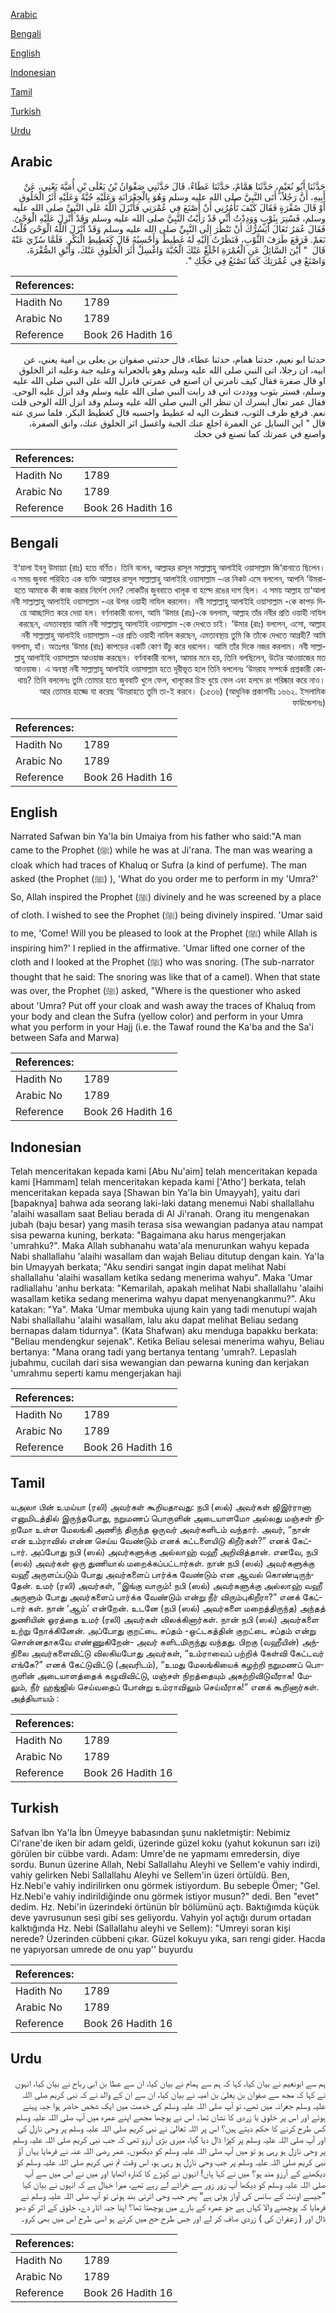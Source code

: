 [Arabic](#arabic)

[Bengali](#bengali)

[English](#english)

[Indonesian](#indonesian)

[Tamil](#tamil)

[Turkish](#turkish)

[Urdu](#urdu)

## Arabic


<div dir="rtl" lang="ar" style={{fontSize:'larger',backgroundColor:'#f8f9fa',padding:20}}>
حَدَّثَنَا أَبُو نُعَيْمٍ، حَدَّثَنَا هَمَّامٌ، حَدَّثَنَا عَطَاءٌ، قَالَ حَدَّثَنِي صَفْوَانُ بْنُ يَعْلَى بْنِ أُمَيَّةَ يَعْنِي، عَنْ أَبِيهِ، أَنَّ رَجُلاً، أَتَى النَّبِيَّ صلى الله عليه وسلم وَهُوَ بِالْجِعْرَانَةِ وَعَلَيْهِ جُبَّةٌ وَعَلَيْهِ أَثَرُ الْخَلُوقِ أَوْ قَالَ صُفْرَةٍ فَقَالَ كَيْفَ تَأْمُرُنِي أَنْ أَصْنَعَ فِي عُمْرَتِي فَأَنْزَلَ اللَّهُ عَلَى النَّبِيِّ صلى الله عليه وسلم، فَسُتِرَ بِثَوْبٍ وَوَدِدْتُ أَنِّي قَدْ رَأَيْتُ النَّبِيَّ صلى الله عليه وسلم وَقَدْ أُنْزِلَ عَلَيْهِ الْوَحْىُ‏.‏ فَقَالَ عُمَرُ تَعَالَ أَيَسُرُّكَ أَنْ تَنْظُرَ إِلَى النَّبِيِّ صلى الله عليه وسلم وَقَدْ أَنْزَلَ اللَّهُ الْوَحْىَ قُلْتُ نَعَمْ‏.‏ فَرَفَعَ طَرَفَ الثَّوْبِ، فَنَظَرْتُ إِلَيْهِ لَهُ غَطِيطٌ وَأَحْسِبُهُ قَالَ كَغَطِيطِ الْبَكْرِ‏.‏ فَلَمَّا سُرِّيَ عَنْهُ قَالَ ‏ "‏ أَيْنَ السَّائِلُ عَنِ الْعُمْرَةِ اخْلَعْ عَنْكَ الْجُبَّةَ وَاغْسِلْ أَثَرَ الْخَلُوقِ عَنْكَ، وَأَنْقِ الصُّفْرَةَ، وَاصْنَعْ فِي عُمْرَتِكَ كَمَا تَصْنَعُ فِي حَجِّكِ ‏"‏‏.‏
</div>
<div style={{backgroundColor:'#f8f9fa',padding:20, marginBottom: 10}}><table> <thead> <tr> <th>References:</th> <th></th> </tr> </thead> <tbody><tr><td>Hadith No</td><td>1789</td></tr><tr><td>Arabic No</td><td>1789</td></tr><tr><td>Reference</td><td>Book 26 Hadith 16</td></tr></tbody></table></div>


<div dir="rtl" lang="ar" style={{fontSize:'larger',backgroundColor:'#f8f9fa',padding:20}}>
حدثنا ابو نعيم، حدثنا همام، حدثنا عطاء، قال حدثني صفوان بن يعلى بن امية يعني، عن ابيه، ان رجلا، اتى النبي صلى الله عليه وسلم وهو بالجعرانة وعليه جبة وعليه اثر الخلوق او قال صفرة فقال كيف تامرني ان اصنع في عمرتي فانزل الله على النبي صلى الله عليه وسلم، فستر بثوب ووددت اني قد رايت النبي صلى الله عليه وسلم وقد انزل عليه الوحى. فقال عمر تعال ايسرك ان تنظر الى النبي صلى الله عليه وسلم وقد انزل الله الوحى قلت نعم. فرفع طرف الثوب، فنظرت اليه له غطيط واحسبه قال كغطيط البكر. فلما سري عنه قال " اين السايل عن العمرة اخلع عنك الجبة واغسل اثر الخلوق عنك، وانق الصفرة، واصنع في عمرتك كما تصنع في حجك
</div>
<div style={{backgroundColor:'#f8f9fa',padding:20, marginBottom: 10}}><table> <thead> <tr> <th>References:</th> <th></th> </tr> </thead> <tbody><tr><td>Hadith No</td><td>1789</td></tr><tr><td>Arabic No</td><td>1789</td></tr><tr><td>Reference</td><td>Book 26 Hadith 16</td></tr></tbody></table></div>

## Bengali


<div dir="rtl" lang="bn" style={{fontSize:'larger',backgroundColor:'#f8f9fa',padding:20}}>
ই‘য়ালা ইবনু উমায়্যা (রাঃ) হতে বর্ণিত। তিনি বলেন, আল্লাহর রাসূল সাল্লাল্লাহু আলাইহি ওয়াসাল্লাম জি‘রানাতে ছিলেন। এ সময় জুববা পরিহিত এক ব্যক্তি আল্লাহর রাসূল সাল্লাল্লাহু আলাইহি ওয়াসাল্লাম -এর নিকট এসে বললেন, আপনি ‘উমরাহতে আমাকে কী কাজ করার নির্দেশ দেন? লোকটির জুববাতে খালূক বা হল্দে রঙের দাগ ছিল। এ সময় আল্লাহ তা‘আলা নবী সাল্লাল্লাহু আলাইহি ওয়াসাল্লাম -এর উপর ওয়াহী নাযিল করলেন। নবী সাল্লাল্লাহু আলাইহি ওয়াসাল্লাম -কে কাপড় দিয়ে আচ্ছাদিত করে দেয়া হল। বর্ণনাকারী বলেন, আমি ‘উমার (রাঃ)-কে বললাম, আল্লাহ তাঁর নবীর প্রতি ওয়াহী নাযিল করছেন, এমতাবস্থায় আমি নবী সাল্লাল্লাহু আলাইহি ওয়াসাল্লাম -কে দেখতে চাই। ‘উমার (রাঃ) বললেন, এসো, আল্লাহ নবী সাল্লাল্লাহু আলাইহি ওয়াসাল্লাম -এর প্রতি ওয়াহী নাযিল করছেন, এমতাবস্থায় তুমি কি তাঁকে দেখতে আগ্রহী? আমি বললাম, হাঁ। অতঃপর ‘উমার (রাঃ) কাপড়ের একটি কোণ উঁচু করে ধরলেন। আমি তাঁর দিকে নজর করলাম। নবী সাল্লাল্লাহু আলাইহি ওয়াসাল্লাম আওয়াজ করছেন। বর্ণনাকারী বলেন, আমার মনে হয়, তিনি বলছিলেন, উটের আওয়াজের মত আওয়াজ। এ অবস্থা নবী সাল্লাল্লাহু আলাইহি ওয়াসাল্লাম হতে দূরীভূত হলে তিনি বললেনঃ ‘উমরাহ সম্পর্কে প্রশ্নকারী কোথায়? তিনি বললেনঃ তুমি তোমার হতে জুববাটি খুলে ফেল, খালূকের চিহ্ন ধুয়ে ফেল এবং হলদে রং পরিষ্কার করে নাও। আর তোমার হাজ্জে যা করেছ ‘উমরাহতে তুমি তা-ই করবে। (১৫৩৬) (আধুনিক প্রকাশনীঃ ১৬৬২. ইসলামিক ফাউন্ডেশনঃ)
</div>
<div style={{backgroundColor:'#f8f9fa',padding:20, marginBottom: 10}}><table> <thead> <tr> <th>References:</th> <th></th> </tr> </thead> <tbody><tr><td>Hadith No</td><td>1789</td></tr><tr><td>Arabic No</td><td>1789</td></tr><tr><td>Reference</td><td>Book 26 Hadith 16</td></tr></tbody></table></div>

## English


<div dir="ltr" lang="en" style={{fontSize:'larger',backgroundColor:'#f8f9fa',padding:20}}>
Narrated Safwan bin Ya'la bin Umaiya from his father who said:"A man came to the Prophet (ﷺ) while he was at Ji'rana. The man was wearing a cloak which had traces of Khaluq or Sufra (a kind of perfume). The man asked (the Prophet (ﷺ) ), 'What do you order me to perform in my 'Umra?' So, Allah inspired the Prophet (ﷺ) divinely and he was screened by a place of cloth. I wished to see the Prophet (ﷺ) being divinely inspired. 'Umar said to me, 'Come! Will you be pleased to look at the Prophet (ﷺ) while Allah is inspiring him?' I replied in the affirmative. 'Umar lifted one corner of the cloth and I looked at the Prophet (ﷺ) who was snoring. (The sub-narrator thought that he said: The snoring was like that of a camel). When that state was over, the Prophet (ﷺ) asked, "Where is the questioner who asked about 'Umra? Put off your cloak and wash away the traces of Khaluq from your body and clean the Sufra (yellow color) and perform in your Umra what you perform in your Hajj (i.e. the Tawaf round the Ka'ba and the Sa'i between Safa and Marwa)
</div>
<div style={{backgroundColor:'#f8f9fa',padding:20, marginBottom: 10}}><table> <thead> <tr> <th>References:</th> <th></th> </tr> </thead> <tbody><tr><td>Hadith No</td><td>1789</td></tr><tr><td>Arabic No</td><td>1789</td></tr><tr><td>Reference</td><td>Book 26 Hadith 16</td></tr></tbody></table></div>

## Indonesian


<div dir="ltr" lang="id" style={{fontSize:'larger',backgroundColor:'#f8f9fa',padding:20}}>
Telah menceritakan kepada kami [Abu Nu'aim] telah menceritakan kepada kami [Hammam] telah menceritakan kepada kami ['Atho'] berkata, telah menceritakan kepada saya [Shawan bin Ya'la bin Umayyah], yaitu dari [bapaknya] bahwa ada seorang laki-laki datang menemui Nabi shallallahu 'alaihi wasallam saat Beliau berada di Al Ji'ranah. Orang itu mengenakan jubah (baju besar) yang masih terasa sisa wewangian padanya atau nampat sisa pewarna kuning, berkata: "Bagaimana aku harus mengerjakan 'umrahku?". Maka Allah subhanahu wata'ala menurunkan wahyu kepada Nabi shallallahu 'alaihi wasallam dan wajah Beliau ditutup dengan kain. Ya'la bin Umayyah berkata; "Aku sendiri sangat ingin dapat melihat Nabi shallallahu 'alaihi wasallam ketika sedang menerima wahyu". Maka 'Umar radliallahu 'anhu berkata: "Kemarilah, apakah melihat Nabi shallallahu 'alaihi wasallam ketika sedang menerima wahyu dapat menyenangkanmu?". Aku katakan: "Ya". Maka 'Umar membuka ujung kain yang tadi menutupi wajah Nabi shallallahu 'alaihi wasallam, lalu aku dapat melihat Beliau sedang bernapas dalam tidurnya". (Kata Shafwan) aku menduga bapakku berkata: "Beliau mendengkur sejenak". Ketika Beliau selesai menerima wahyu, Beliau bertanya: "Mana orang tadi yang bertanya tentang 'umrah?. Lepaslah jubahmu, cucilah dari sisa wewangian dan pewarna kuning dan kerjakan 'umrahmu seperti kamu mengerjakan haji
</div>
<div style={{backgroundColor:'#f8f9fa',padding:20, marginBottom: 10}}><table> <thead> <tr> <th>References:</th> <th></th> </tr> </thead> <tbody><tr><td>Hadith No</td><td>1789</td></tr><tr><td>Arabic No</td><td>1789</td></tr><tr><td>Reference</td><td>Book 26 Hadith 16</td></tr></tbody></table></div>

## Tamil


<div dir="ltr" lang="ta" style={{fontSize:'larger',backgroundColor:'#f8f9fa',padding:20}}>
யஅலா பின் உமய்யா (ரலி) அவர்கள் கூறியதாவது: நபி (ஸல்) அவர்கள் ஜிஇர்ரானா எனுமிடத்தில் இருந்தபோது, நறுமணப் பொருளின் அடையாளமோ அல்லது மஞ்சள் நிறமோ உள்ள மேலங்கி அணிந் திருந்த ஒருவர் அவர்களிடம் வந்தார். அவர், “நான் என் உம்ராவில் என்ன செய்ய வேண்டும் எனக் கட்டளையிடு கிறீர்கள்?” எனக் கேட்டார். அப்போது நபி (ஸல்) அவர்களுக்கு அல்லாஹ் வஹீ அறிவித்தான். எனவே, நபி (ஸல்) அவர்கள் ஒரு துணியால் மறைக்கப்பட்டார்கள். நான் நபி (ஸல்) அவர்களுக்கு வஹீ அருளப்படும் போது அவர்களைப் பார்க்க வேண்டும் என ஆவல் கொண்டிருந்தேன். உமர் (ரலி) அவர்கள், “இங்கு வாரும்! நபி (ஸல்) அவர்களுக்கு அல்லாஹ் வஹீ அருளும் போது அவர்களைப் பார்க்க வேண்டும் என்று நீர் விரும்புகிறீரா?” எனக் கேட்டார் கள். நான் ‘ஆம்’ என்றேன். உடனே (நபி (ஸல்) அவர்களை மறைத்திருந்த) அந்தத் துணியின் ஓரத்தை உமர் (ரலி) அவர்கள் விலக்கினார்கள். நான் நபி (ஸல்) அவர்களை உற்று நோக்கினேன். அப்போது குறட்டை சப்தம் -ஒட்டகத்தின் குறட்டை சப்தம் என்று சொன்னதாகவே எண்ணுகிறேன்- அவர் களிடமிருந்து வந்தது. பிறகு (வஹீயின்) அந்நிலை அவர்களைவிட்டு விலகியபோது அவர்கள், “உம்ராவைப் பற்றிக் கேள்வி கேட்டவர் எங்கே?” எனக் கேட்டுவிட்டு (அவரிடம்), “உமது மேலங்கியைக் கழற்றி நறுமணப் பொருளின் அடையாளத்தைக் கழுவிவிட்டு, மஞ்சள் நிறத்தையும் அகற்றிவிடுவீராக! மேலும், நீர் ஹஜ்ஜில் செய்வதைப் போன்று உம்ராவிலும் செய்வீராக!” எனக் கூறினார்கள். அத்தியாயம் :
</div>
<div style={{backgroundColor:'#f8f9fa',padding:20, marginBottom: 10}}><table> <thead> <tr> <th>References:</th> <th></th> </tr> </thead> <tbody><tr><td>Hadith No</td><td>1789</td></tr><tr><td>Arabic No</td><td>1789</td></tr><tr><td>Reference</td><td>Book 26 Hadith 16</td></tr></tbody></table></div>

## Turkish


<div dir="ltr" lang="tr" style={{fontSize:'larger',backgroundColor:'#f8f9fa',padding:20}}>
Safvan îbn Ya'la İbn Ümeyye babasından şunu nakletmiştir: Nebimiz Ci'rane'de iken bir adam geldi, üzerinde güzel koku (yahut kokunun sarı izi) görülen bir cübbe vardı. Adam: Umre'de ne yapmamı emredersin, diye sordu. Bunun üzerine Allah, Nebi Sallallahu Aleyhi ve Sellem'e vahiy indirdi, vahiy gelirken Nebi Sallallahu Aleyhi ve Sellem'in üzeri örtüldü. Ben, Hz.Nebi'e vahiy indirilirken onu görmek istiyordum. Bu sebeple Ömer; "Gel. Hz.Nebi'e vahiy indirildiğinde onu görmek istiyor musun?" dedi. Ben "evet" dedim. Hz. Nebi'in üzerindeki örtünün bîr bölümünü açtı. Baktığımda küçük deve yavrusunun sesi gibi ses geliyordu. Vahyin yol açtığı durum ortadan kalktığında Hz. Nebi (Sallallahu aleyhi ve Sellem): "Umreyi soran kişi nerede? Üzerinden cübbeni çıkar. Güzel kokuyu yıka, sarı rengi gider. Hacda ne yapıyorsan umrede de onu yap'' buyurdu
</div>
<div style={{backgroundColor:'#f8f9fa',padding:20, marginBottom: 10}}><table> <thead> <tr> <th>References:</th> <th></th> </tr> </thead> <tbody><tr><td>Hadith No</td><td>1789</td></tr><tr><td>Arabic No</td><td>1789</td></tr><tr><td>Reference</td><td>Book 26 Hadith 16</td></tr></tbody></table></div>

## Urdu


<div dir="rtl" lang="ur" style={{fontSize:'larger',backgroundColor:'#f8f9fa',padding:20}}>
ہم سے ابونعیم نے بیان کیا، کہا کہ ہم سے ہمام نے بیان کیا، ان سے عطا بن ابی رباح نے بیان کیا، انہوں نے کہا کہ مجھ سے صفوان بن یعلیٰ بن امیہ نے بیان کیا، ان سے ان کے والد نے کہ نبی کریم صلی اللہ علیہ وسلم جعرانہ میں تھے، تو آپ صلی اللہ علیہ وسلم کی خدمت میں ایک شخص حاضر ہوا جبہ پہنے ہوئے اور اس پر خلوق یا زردی کا نشان تھا۔ اس نے پوچھا مجھے اپنے عمرہ میں آپ صلی اللہ علیہ وسلم کس طرح کرنے کا حکم دیتے ہیں؟ اس پر اللہ تعالیٰ نے نبی کریم صلی اللہ علیہ وسلم پر وحی نازل کی اور آپ صلی اللہ علیہ وسلم پر کپڑا ڈال دیا گیا، میری بڑی آرزو تھی کہ جب نبی کریم صلی اللہ علیہ وسلم پر وحی نازل ہو رہی ہو تو میں آپ صلی اللہ علیہ وسلم کو دیکھوں۔ عمر رضی اللہ عنہ نے فرمایا یہاں آؤ نبی کریم صلی اللہ علیہ وسلم پر جب وحی نازل ہو رہی ہو، اس وقت تم نبی کریم صلی اللہ علیہ وسلم کو دیکھنے کے آرزو مند ہو؟ میں نے کہا ہاں! انہوں نے کپڑے کا کنارہ اٹھایا اور میں نے اس میں سے آپ صلی اللہ علیہ وسلم کو دیکھا آپ زور زور سے خراٹے لے رہے تھے، میرا خیال ہے کہ انہوں نے بیان کیا ”جیسے اونٹ کے سانس کی آواز ہوتی ہے“ پھر جب وحی اترنی بند ہوئی تو آپ صلی اللہ علیہ وسلم نے فرمایا کہ پوچھنے والا کہاں ہے جو عمرہ کے بارے میں پوچھتا تھا؟ اپنا جبہ اتار دے، خلوق کے اثر کو دھو ڈال اور ( زعفران کی ) زردی صاف کر لے اور جس طرح حج میں کرتے ہو اسی طرح اس میں بھی کرو۔
</div>
<div style={{backgroundColor:'#f8f9fa',padding:20, marginBottom: 10}}><table> <thead> <tr> <th>References:</th> <th></th> </tr> </thead> <tbody><tr><td>Hadith No</td><td>1789</td></tr><tr><td>Arabic No</td><td>1789</td></tr><tr><td>Reference</td><td>Book 26 Hadith 16</td></tr></tbody></table></div>